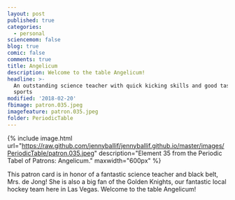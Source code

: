 ```yaml
---
layout: post
published: true
categories:
  - personal
sciencemom: false
blog: true
comic: false
comments: true
title: Angelicum
description: Welcome to the table Angelicum!
headline: >-
  An outstanding science teacher with quick kicking skills and good taste in
  sports
modified: '2018-02-20'
fbimage: patron.035.jpeg
imagefeature: patron.035.jpeg
folder: PeriodicTable
---
```

{% include image.html url="https://raw.github.com/jennyballif/jennyballif.github.io/master/images/PeriodicTable/patron.035.jpeg" description="Element 35 from the Periodic Tabel of Patrons: Angelicum." maxwidth="600px" %}

This patron card is in honor of a fantastic science teacher and black belt, Mrs. de Jong! She is also a big fan of the Golden Knights, our fantastic local hockey team here in Las Vegas. Welcome to the table Angelicum!
